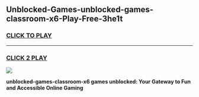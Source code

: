 
## Unblocked-Games-unblocked-games-classroom-x6-Play-Free-3he1t
<h3>
<a href="https://premium76.site?title=unblocked-games-classroom-x6&ref=10A">CLICK TO PLAY</a></h3>
<hr>

<h3>
<a href="https://premium76.site?title=unblocked-games-classroom-x6&ref=10A">CLICK 2 PLAY</a>
  
</h3>

<a href="https://premium76.site?title=unblocked-games-classroom-x6&ref=10A"><img src="https://clearcache.store/games.png"></a>


**unblocked-games-classroom-x6 games unblocked: Your Gateway to Fun and Accessible Online Gaming**
